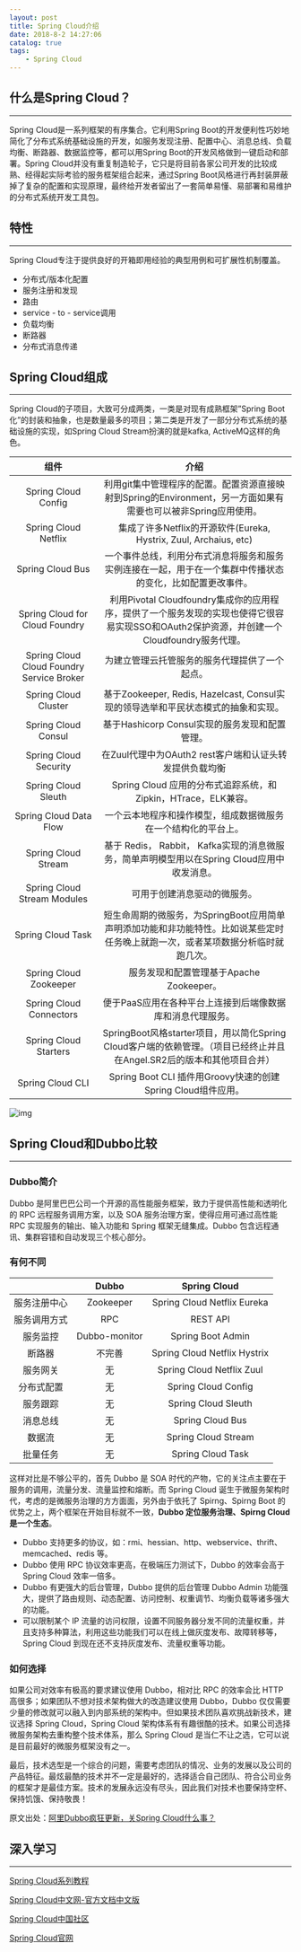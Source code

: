 ```yaml
---
layout: post
title: Spring Cloud介绍
date: 2018-8-2 14:27:06
catalog: true
tags:
    - Spring Cloud
---
```


## 什么是Spring Cloud？

---

Spring Cloud是一系列框架的有序集合。它利用Spring Boot的开发便利性巧妙地简化了分布式系统基础设施的开发，如服务发现注册、配置中心、消息总线、负载均衡、断路器、数据监控等，都可以用Spring Boot的开发风格做到一键启动和部署。Spring Cloud并没有重复制造轮子，它只是将目前各家公司开发的比较成熟、经得起实际考验的服务框架组合起来，通过Spring Boot风格进行再封装屏蔽掉了复杂的配置和实现原理，最终给开发者留出了一套简单易懂、易部署和易维护的分布式系统开发工具包。

## 特性

---

Spring Cloud专注于提供良好的开箱即用经验的典型用例和可扩展性机制覆盖。
- 分布式/版本化配置
- 服务注册和发现
- 路由
- service - to - service调用
- 负载均衡
- 断路器
- 分布式消息传递

## Spring Cloud组成

---

Spring Cloud的子项目，大致可分成两类，一类是对现有成熟框架”Spring Boot化”的封装和抽象，也是数量最多的项目；第二类是开发了一部分分布式系统的基础设施的实现，如Spring Cloud Stream扮演的就是kafka, ActiveMQ这样的角色。

| 组件 | 介绍 |
| :---: | :---: |
| Spring Cloud Config | 利用git集中管理程序的配置。配置资源直接映射到Spring的Environment，另一方面如果有需要也可以被非Spring应用使用。|
| Spring Cloud Netflix | 集成了许多Netflix的开源软件(Eureka, Hystrix, Zuul, Archaius, etc) |
| Spring Cloud Bus | 一个事件总线，利用分布式消息将服务和服务实例连接在一起，用于在一个集群中传播状态的变化，比如配置更改事件。 |
| Spring Cloud for Cloud Foundry | 利用Pivotal Cloudfoundry集成你的应用程序，提供了一个服务发现的实现也使得它很容易实现SSO和OAuth2保护资源，并创建一个Cloudfoundry服务代理。|
| Spring Cloud Cloud Foundry Service Broker | 为建立管理云托管服务的服务代理提供了一个起点。|
| Spring Cloud Cluster | 基于Zookeeper, Redis, Hazelcast, Consul实现的领导选举和平民状态模式的抽象和实现。|
| Spring Cloud Consul | 基于Hashicorp Consul实现的服务发现和配置管理。|
|Spring Cloud Security|在Zuul代理中为OAuth2 rest客户端和认证头转发提供负载均衡|
|Spring Cloud Sleuth|Spring Cloud 应用的分布式追踪系统，和Zipkin，HTrace，ELK兼容。|
|Spring Cloud Data Flow|一个云本地程序和操作模型，组成数据微服务在一个结构化的平台上。|
|Spring Cloud Stream|基于 Redis， Rabbit， Kafka实现的消息微服务，简单声明模型用以在Spring Cloud应用中收发消息。|
|Spring Cloud Stream Modules|可用于创建消息驱动的微服务。|
|Spring Cloud Task|短生命周期的微服务，为SpringBoot应用简单声明添加功能和非功能特性。比如说某些定时任务晚上就跑一次，或者某项数据分析临时就跑几次。|
|Spring Cloud Zookeeper|服务发现和配置管理基于Apache Zookeeper。|
|Spring Cloud Connectors|便于PaaS应用在各种平台上连接到后端像数据库和消息代理服务。|
|Spring Cloud Starters|SpringBoot风格starter项目，用以简化Spring Cloud客户端的依赖管理。（项目已经终止并且在Angel.SR2后的版本和其他项目合并）|
|Spring Cloud CLI|Spring Boot CLI 插件用Groovy快速的创建Spring Cloud组件应用。|

![img](../../../img/in-post/post-spring-cloud/img1.png)

## Spring Cloud和Dubbo比较

---

### Dubbo简介

Dubbo 是阿里巴巴公司一个开源的高性能服务框架，致力于提供高性能和透明化的 RPC 远程服务调用方案，以及 SOA 服务治理方案，使得应用可通过高性能 RPC 实现服务的输出、输入功能和 Spring 框架无缝集成。Dubbo 包含远程通讯、集群容错和自动发现三个核心部分。

### 有何不同

| |Dubbo|Spring Cloud|
|:--:|:--:|:--:|
|服务注册中心|Zookeeper|	Spring Cloud Netflix Eureka|
|服务调用方式|	RPC|	REST API|
|服务监控	|Dubbo-monitor|	Spring Boot Admin|
|断路器	|不完善|	Spring Cloud Netflix Hystrix|
|服务网关|	无	|Spring Cloud Netflix Zuul|
|分布式配置|	无|	Spring Cloud Config|
|服务跟踪	|无	|Spring Cloud Sleuth|
|消息总线|	无	|Spring Cloud Bus|
|数据流	|无	|Spring Cloud Stream|
|批量任务|	无|	Spring Cloud Task|

这样对比是不够公平的，首先 Dubbo 是 SOA 时代的产物，它的关注点主要在于服务的调用，流量分发、流量监控和熔断。而 Spring Cloud 诞生于微服务架构时代，考虑的是微服务治理的方方面面，另外由于依托了 Spirng、Spirng Boot 的优势之上，两个框架在开始目标就不一致，**Dubbo 定位服务治理、Spirng Cloud 是一个生态**。

- Dubbo 支持更多的协议，如：rmi、hessian、http、webservice、thrift、memcached、redis 等。
- Dubbo 使用 RPC 协议效率更高，在极端压力测试下，Dubbo 的效率会高于 Spring Cloud 效率一倍多。
- Dubbo 有更强大的后台管理，Dubbo 提供的后台管理 Dubbo Admin 功能强大，提供了路由规则、动态配置、访问控制、权重调节、均衡负载等诸多强大的功能。
- 可以限制某个 IP 流量的访问权限，设置不同服务器分发不同的流量权重，并且支持多种算法，利用这些功能我们可以在线上做灰度发布、故障转移等，Spring Cloud 到现在还不支持灰度发布、流量权重等功能。

### 如何选择

如果公司对效率有极高的要求建议使用 Dubbo，相对比 RPC 的效率会比 HTTP 高很多；如果团队不想对技术架构做大的改造建议使用 Dubbo，Dubbo 仅仅需要少量的修改就可以融入到内部系统的架构中。但如果技术团队喜欢挑战新技术，建议选择 Spring Cloud，Spring Cloud 架构体系有有趣很酷的技术。如果公司选择微服务架构去重构整个技术体系，那么 Spring Cloud 是当仁不让之选，它可以说是目前最好的微服务框架没有之一。

最后，技术选型是一个综合的问题，需要考虑团队的情况、业务的发展以及公司的产品特征。最炫最酷的技术并不一定是最好的，选择适合自己团队、符合公司业务的框架才是最佳方案。技术的发展永远没有尽头，因此我们对技术也要保持空杯、保持饥饿、保持敬畏！

原文出处：[阿里Dubbo疯狂更新，关Spring Cloud什么事？](http://www.ityouknow.com/springcloud/2017/11/20/dubbo-update-again.html)

## 深入学习

---

[Spring Cloud系列教程](http://www.ityouknow.com/spring-cloud.html)

[Spring Cloud中文网-官方文档中文版](https://springcloud.cc/)

[Spring Cloud中国社区](http://springcloud.cn/)

[Spring Cloud官网](http://projects.spring.io/spring-cloud/)

